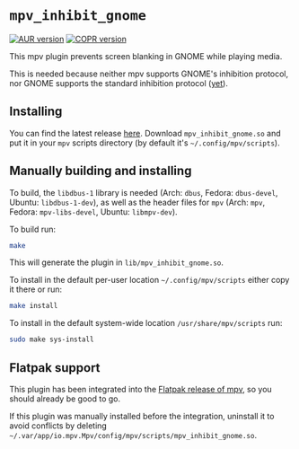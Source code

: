 # `mpv_inhibit_gnome`

[![AUR version](https://img.shields.io/aur/version/mpv_inhibit_gnome)](https://aur.archlinux.org/packages/mpv_inhibit_gnome)
[![COPR version](https://img.shields.io/badge/dynamic/json?color=blue&label=copr&query=builds.latest_succeeded.source_package.version&url=https%3A%2F%2Fcopr.fedorainfracloud.org%2Fapi_3%2Fpackage%3Fownername%3Dsolopasha%26projectname%3Dmpv_inhibit_gnome%26packagename%3Dmpv_inhibit_gnome%26with_latest_succeeded_build%3DTrue)](https://copr.fedorainfracloud.org/coprs/solopasha/mpv_inhibit_gnome/)

This mpv plugin prevents screen blanking in GNOME while playing media.

This is needed because neither mpv supports GNOME's inhibition protocol, nor
GNOME supports the standard inhibition protocol
([yet](https://gitlab.gnome.org/GNOME/mutter/-/merge_requests/111)).

## Installing

You can find the latest release [here](https://github.com/Guldoman/mpv_inhibit_gnome/releases).
Download `mpv_inhibit_gnome.so` and put it in your `mpv` scripts directory
(by default it's `~/.config/mpv/scripts`).

## Manually building and installing

To build, the `libdbus-1` library is needed
(Arch: `dbus`, Fedora: `dbus-devel`, Ubuntu: `libdbus-1-dev`),
as well as the header files for `mpv`
(Arch: `mpv`, Fedora: `mpv-libs-devel`, Ubuntu: `libmpv-dev`).

To build run:
```bash
make
```
This will generate the plugin in `lib/mpv_inhibit_gnome.so`.

To install in the default per-user location `~/.config/mpv/scripts`
either copy it there or run:
```bash
make install
```

To install in the default system-wide location `/usr/share/mpv/scripts` run:
```bash
sudo make sys-install
```

## Flatpak support

This plugin has been integrated into the
[Flatpak release of mpv](https://flathub.org/apps/details/io.mpv.Mpv),
so you should already be good to go.

If this plugin was manually installed before the integration,
uninstall it to avoid conflicts by deleting
`~/.var/app/io.mpv.Mpv/config/mpv/scripts/mpv_inhibit_gnome.so`.
